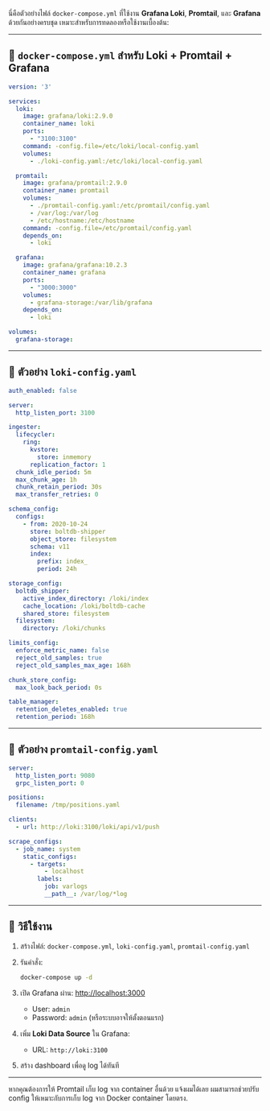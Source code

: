 นี่คือตัวอย่างไฟล์ `docker-compose.yml` ที่ใช้งาน **Grafana Loki**, **Promtail**, และ **Grafana** ด้วยกันอย่างครบชุด เหมาะสำหรับการทดลองหรือใช้งานเบื้องต้น:

---

## 🐳 `docker-compose.yml` สำหรับ Loki + Promtail + Grafana

```yaml
version: '3'

services:
  loki:
    image: grafana/loki:2.9.0
    container_name: loki
    ports:
      - "3100:3100"
    command: -config.file=/etc/loki/local-config.yaml
    volumes:
      - ./loki-config.yaml:/etc/loki/local-config.yaml

  promtail:
    image: grafana/promtail:2.9.0
    container_name: promtail
    volumes:
      - ./promtail-config.yaml:/etc/promtail/config.yaml
      - /var/log:/var/log
      - /etc/hostname:/etc/hostname
    command: -config.file=/etc/promtail/config.yaml
    depends_on:
      - loki

  grafana:
    image: grafana/grafana:10.2.3
    container_name: grafana
    ports:
      - "3000:3000"
    volumes:
      - grafana-storage:/var/lib/grafana
    depends_on:
      - loki

volumes:
  grafana-storage:
```

---

## 📝 ตัวอย่าง `loki-config.yaml`

```yaml
auth_enabled: false

server:
  http_listen_port: 3100

ingester:
  lifecycler:
    ring:
      kvstore:
        store: inmemory
      replication_factor: 1
  chunk_idle_period: 5m
  max_chunk_age: 1h
  chunk_retain_period: 30s
  max_transfer_retries: 0

schema_config:
  configs:
    - from: 2020-10-24
      store: boltdb-shipper
      object_store: filesystem
      schema: v11
      index:
        prefix: index_
        period: 24h

storage_config:
  boltdb_shipper:
    active_index_directory: /loki/index
    cache_location: /loki/boltdb-cache
    shared_store: filesystem
  filesystem:
    directory: /loki/chunks

limits_config:
  enforce_metric_name: false
  reject_old_samples: true
  reject_old_samples_max_age: 168h

chunk_store_config:
  max_look_back_period: 0s

table_manager:
  retention_deletes_enabled: true
  retention_period: 168h
```

---

## 📝 ตัวอย่าง `promtail-config.yaml`

```yaml
server:
  http_listen_port: 9080
  grpc_listen_port: 0

positions:
  filename: /tmp/positions.yaml

clients:
  - url: http://loki:3100/loki/api/v1/push

scrape_configs:
  - job_name: system
    static_configs:
      - targets:
          - localhost
        labels:
          job: varlogs
          __path__: /var/log/*log
```

---

## 🚀 วิธีใช้งาน

1. สร้างไฟล์: `docker-compose.yml`, `loki-config.yaml`, `promtail-config.yaml`

2. รันคำสั่ง:

   ```bash
   docker-compose up -d
   ```

3. เปิด Grafana ผ่าน: [http://localhost:3000](http://localhost:3000)

   * User: `admin`
   * Password: `admin` (หรือระบบอาจให้ตั้งตอนแรก)

4. เพิ่ม **Loki Data Source** ใน Grafana:

   * URL: `http://loki:3100`

5. สร้าง dashboard เพื่อดู log ได้ทันที

---

หากคุณต้องการให้ Promtail เก็บ log จาก container อื่นด้วย แจ้งผมได้เลย ผมสามารถช่วยปรับ config ให้เหมาะกับการเก็บ log จาก Docker container โดยตรง.
